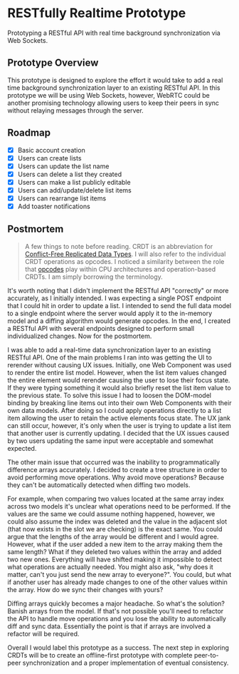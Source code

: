 # RESTfully Realtime Prototype

Prototyping a RESTful API with real time background synchronization via Web Sockets.

## Prototype Overview

This prototype is designed to explore the effort it would take to add a real time background synchronization layer to an existing RESTful API. In this prototype we will be using Web Sockets, however, WebRTC could be another promising technology allowing users to keep their peers in sync without relaying messages through the server.

## Roadmap

- [x] Basic account creation
- [x] Users can create lists
- [x] Users can update the list name
- [x] Users can delete a list they created
- [x] Users can make a list publicly editable
- [x] Users can add/update/delete list items
- [x] Users can rearrange list items
- [x] Add toaster notifications

## Postmortem

> A few things to note before reading. CRDT is an abbreviation for [Conflict-Free Replicated Data Types](https://crdt.tech/). I will also refer to the individual CRDT operations as opcodes. I noticed a similarity between the role that [opcodes](https://en.wikipedia.org/wiki/Opcode) play within CPU architectures and operation-based CRDTs. I am simply borrowing the terminology.

It's worth noting that I didn't implement the RESTful API "correctly" or more accurately, as I initially intended. I was expecting a single POST endpoint that I could hit in order to update a list. I intended to send the full data model to a single endpoint where the server would apply it to the in-memory model and a diffing algorithm would generate opcodes. In the end, I created a RESTful API with several endpoints designed to perform small individualized changes. Now for the postmortem.

I was able to add a real-time data synchronization layer to an existing RESTful API. One of the main problems I ran into was getting the UI to rerender without causing UX issues. Initially, one Web Component was used to render the entire list model. However, when the list item values changed the entire element would rerender causing the user to lose their focus state. If they were typing something it would also briefly reset the list item value to the previous state. To solve this issue I had to loosen the  DOM-model binding by breaking line items out into their own Web Components with their own data models. After doing so I could apply operations directly to a list item allowing the user to retain the active elements focus state. The UX jank can still occur, however, it's only when the user is trying to update a list item that another user is currently updating. I decided that the UX issues caused by two users updating the same input were acceptable and somewhat expected.

The other main issue that occurred was the inability to programmatically difference arrays accurately. I decided to create a tree structure in order to avoid performing move operations. Why avoid move operations? Because they can't be automatically detected when diffing two models.

For example, when comparing two values located at the same array index across two models it's unclear what operations need to be performed. If the values are the same we could assume nothing happened, however, we could also assume the index was deleted and the value in the adjacent slot (that now exists in the slot we are checking) is the exact same. You could argue that the lengths of the array would be different and I would agree. However, what if the user added a new item to the array making them the same length? What if they deleted two values within the array and added two new ones. Everything will have shifted making it impossible to detect what operations are actually needed. You might also ask, "why does it matter, can't you just send the new array to everyone?". You could, but what if another user has already made changes to one of the other values within the array. How do we sync their changes with yours?

Diffing arrays quickly becomes a major headache. So what's the solution? Banish arrays from the model. If that's not possible you'll need to refactor the API to handle move operations and you lose the ability to automatically diff and sync data. Essentially the point is that if arrays are involved a refactor will be required.

Overall I would label this prototype as a success. The next step in exploring CRDTs will be to create an offline-first prototype with complete peer-to-peer synchronization and a proper implementation of eventual consistency.
